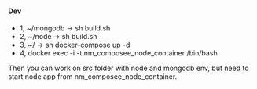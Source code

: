 #### Dev ####

- 1, ~/mongodb -> sh build.sh
- 2, ~/node -> sh build.sh
- 3, ~/ -> sh docker-compose up -d
- 4, docker exec -i -t nm_composee_node_container /bin/bash

Then you can work on src folder with node and mongodb env, but need to start node app from nm_composee_node_container.
